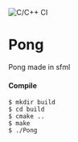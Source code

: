 ![C/C++ CI](https://github.com/Escapehub/Pong/workflows/C/C++%20CI/badge.svg)
# Pong

Pong made in sfml

#### Compile

```shell
$ mkdir build 
$ cd build
$ cmake ..
$ make
$ ./Pong
```
